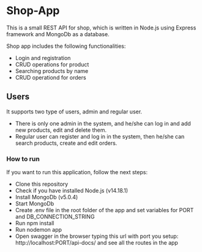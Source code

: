 # Shop-App

This is a small REST API for shop, which is written in Node.js using Express framework and MongoDb as a database.

Shop app includes the following functionalities:

* Login and registration
* CRUD operations for product
* Searching products by name
* CRUD operationd for orders

## Users

It supports two type of users, admin and regular user. 

* There is only one admin in the system, and he/she can log in and add new products, edit and delete them. 
* Regular user can register and log in in the system, then he/she can search products, create and edit orders. 

### How to run

If you want to run this application, follow the next steps:

* Clone this repository
* Check if you have installed Node.js (v14.18.1)
* Install MongoDb (v5.0.4)
* Start MongoDb
* Create .env file in the root folder of the app and set variables for PORT and DB_CONNECTION_STRING
* Run npm install
* Run nodemon app
* Open swagger in the browser typing this url with port you setup: http://localhost:PORT/api-docs/ and see all the routes in the app
